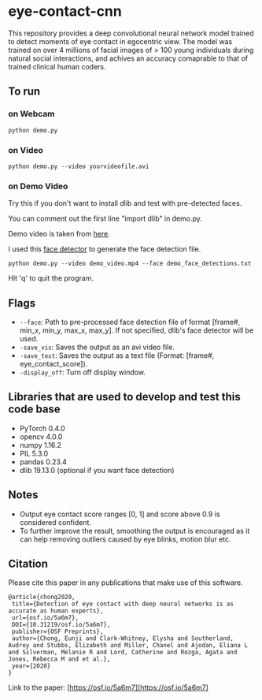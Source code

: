 # eye-contact-cnn
This repository provides a deep convolutional neural network model trained to detect moments of eye contact in egocentric view. The model was trained on over 4 millions of facial images of > 100 young individuals during natural social interactions, and achives an accuracy comaprable to that of trained clinical human coders.


## To run
### on Webcam
```
python demo.py
```
### on Video
```
python demo.py --video yourvideofile.avi
```
### on Demo Video
Try this if you don't want to install dlib and test with pre-detected faces. 

You can comment out the first line "import dlib" in demo.py.

Demo video is taken from [here](https://youtu.be/5wFyxihwQiI).

I used this [face detector](https://github.com/natanielruiz/dockerface) to generate the face detection file.
```
python demo.py --video demo_video.mp4 --face demo_face_detections.txt
```

Hit 'q' to quit the program.


## Flags
- `--face`: Path to pre-processed face detection file of format [frame#, min_x, min_y, max_x, max_y]. If not specified, dlib's face detector will be used.
- `-save_vis`: Saves the output as an avi video file.
- `-save_text`: Saves the output as a text file (Format: [frame#, eye_contact_score]).
- `-display_off`: Turn off display window.


## Libraries that are used to develop and test this code base
- PyTorch 0.4.0
- opencv 4.0.0
- numpy 1.16.2
- PIL 5.3.0
- pandas 0.23.4
- dlib 19.13.0 (optional if you want face detection)


## Notes
- Output eye contact score ranges [0, 1] and score above 0.9 is considered confident.
- To further improve the result, smoothing the output is encouraged as it can help removing outliers caused by eye blinks, motion blur etc.


## Citation
Please cite this paper in any publications that make use of this software.

```
@article{chong2020,
 title={Detection of eye contact with deep neural networks is as accurate as human experts},
 url={osf.io/5a6m7},
 DOI={10.31219/osf.io/5a6m7},
 publisher={OSF Preprints},
 author={Chong, Eunji and Clark-Whitney, Elysha and Southerland, Audrey and Stubbs, Elizabeth and Miller, Chanel and Ajodan, Eliana L and Silverman, Melanie R and Lord, Catherine and Rozga, Agata and Jones, Rebecca M and et al.},
 year={2020}
}
```

Link to the paper:
[https://osf.io/5a6m7](https://osf.io/5a6m7)
